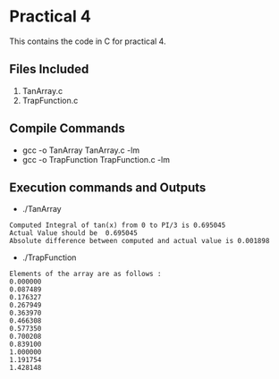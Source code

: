 # Practical 4

This contains the code in C for practical 4.

## Files Included
1. TanArray.c 
2. TrapFunction.c 

## Compile Commands

* gcc -o TanArray TanArray.c -lm
* gcc -o TrapFunction TrapFunction.c -lm

## Execution commands and Outputs

* ./TanArray

```
Computed Integral of tan(x) from 0 to PI/3 is 0.695045
Actual Value should be  0.695045
Absolute difference between computed and actual value is 0.001898
```

* ./TrapFunction

```
Elements of the array are as follows :
0.000000
0.087489
0.176327
0.267949
0.363970
0.466308
0.577350
0.700208
0.839100
1.000000
1.191754
1.428148
```


